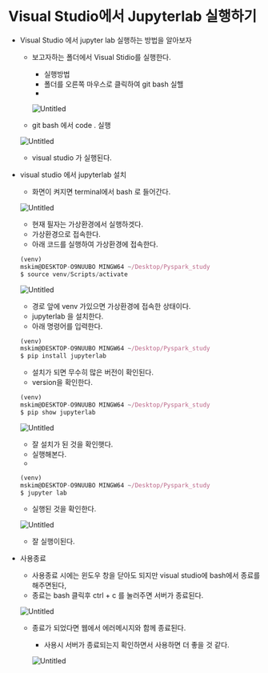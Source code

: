 # Visual Studio에서 Jupyterlab 실행하기

- Visual Studio 에서 jupyter lab 실행하는 방법을 알아보자
    - 보고자하는 폴더에서 Visual Stidio를 실행한다.
        - 실행방법
        - 폴더를 오른쪽 마우스로 클릭하여 git bash 실핼
        - 
        
        ![Untitled](Visual%20Studio%E1%84%8B%E1%85%A6%E1%84%89%E1%85%A5%20Jupyterlab%20%E1%84%89%E1%85%B5%E1%86%AF%E1%84%92%E1%85%A2%E1%86%BC%E1%84%92%E1%85%A1%E1%84%80%E1%85%B5%20bcb12c2b7b414919a85476170e66195a/Untitled.png)
        
    - git bash 에서 code . 실행
    
    ![Untitled](Visual%20Studio%E1%84%8B%E1%85%A6%E1%84%89%E1%85%A5%20Jupyterlab%20%E1%84%89%E1%85%B5%E1%86%AF%E1%84%92%E1%85%A2%E1%86%BC%E1%84%92%E1%85%A1%E1%84%80%E1%85%B5%20bcb12c2b7b414919a85476170e66195a/Untitled%201.png)
    
    - visual studio 가 실행된다.
- visual studio 에서 jupyterlab 설치
    - 화면이 켜지면 terminal에서 bash 로 들어간다.
    
    ![Untitled](Visual%20Studio%E1%84%8B%E1%85%A6%E1%84%89%E1%85%A5%20Jupyterlab%20%E1%84%89%E1%85%B5%E1%86%AF%E1%84%92%E1%85%A2%E1%86%BC%E1%84%92%E1%85%A1%E1%84%80%E1%85%B5%20bcb12c2b7b414919a85476170e66195a/Untitled%202.png)
    
    - 현재 필자는 가상환경에서 실행하겟다.
    - 가상환경으로 접속한다.
    - 아래 코드를 실행하여 가상환경에 접속한다.
    
    ```jsx
    (venv)
    mskim@DESKTOP-O9NUUBO MINGW64 ~/Desktop/Pyspark_study
    $ source venv/Scripts/activate
    ```
    
    ![Untitled](Visual%20Studio%E1%84%8B%E1%85%A6%E1%84%89%E1%85%A5%20Jupyterlab%20%E1%84%89%E1%85%B5%E1%86%AF%E1%84%92%E1%85%A2%E1%86%BC%E1%84%92%E1%85%A1%E1%84%80%E1%85%B5%20bcb12c2b7b414919a85476170e66195a/Untitled%203.png)
    
    - 경로 앞에 venv 가있으면 가상환경에 접속한 상태이다.
    - jupyterlab 을 설치한다.
    - 아래 명령어를 입력한다.
    
    ```jsx
    (venv)
    mskim@DESKTOP-O9NUUBO MINGW64 ~/Desktop/Pyspark_study
    $ pip install jupyterlab
    ```
    
    - 설치가 되면 무수히 많은 버전이 확인된다.
    - version을 확인한다.
    
    ```jsx
    (venv)
    mskim@DESKTOP-O9NUUBO MINGW64 ~/Desktop/Pyspark_study
    $ pip show jupyterlab
    ```
    
    ![Untitled](Visual%20Studio%E1%84%8B%E1%85%A6%E1%84%89%E1%85%A5%20Jupyterlab%20%E1%84%89%E1%85%B5%E1%86%AF%E1%84%92%E1%85%A2%E1%86%BC%E1%84%92%E1%85%A1%E1%84%80%E1%85%B5%20bcb12c2b7b414919a85476170e66195a/Untitled%204.png)
    
    - 잘 설치가 된 것을 확인햇다.
    - 실행해본다.
    - 
    
    ```jsx
    (venv) 
    mskim@DESKTOP-O9NUUBO MINGW64 ~/Desktop/Pyspark_study
    $ jupyter lab
    ```
    
    - 실행된 것을 확인한다.
    
    ![Untitled](Visual%20Studio%E1%84%8B%E1%85%A6%E1%84%89%E1%85%A5%20Jupyterlab%20%E1%84%89%E1%85%B5%E1%86%AF%E1%84%92%E1%85%A2%E1%86%BC%E1%84%92%E1%85%A1%E1%84%80%E1%85%B5%20bcb12c2b7b414919a85476170e66195a/Untitled%205.png)
    
    - 잘 실행이된다.
    
- 사용종료
    - 사용종료 시에는 윈도우 창을 닫아도 되지만 visual studio에 bash에서 종료를 해주면된다,
    - 종료는 bash 클릭후 ctrl + c 를 눌러주면 서버가 종료된다.
    
    ![Untitled](Visual%20Studio%E1%84%8B%E1%85%A6%E1%84%89%E1%85%A5%20Jupyterlab%20%E1%84%89%E1%85%B5%E1%86%AF%E1%84%92%E1%85%A2%E1%86%BC%E1%84%92%E1%85%A1%E1%84%80%E1%85%B5%20bcb12c2b7b414919a85476170e66195a/Untitled%206.png)
    
    - 종료가 되었다면 웹에서 에러메시지와 함께 종료된다.
        - 사용시 서버가 종료되는지 확인하면서 사용하면 더 좋을 것 같다.
        
        ![Untitled](Visual%20Studio%E1%84%8B%E1%85%A6%E1%84%89%E1%85%A5%20Jupyterlab%20%E1%84%89%E1%85%B5%E1%86%AF%E1%84%92%E1%85%A2%E1%86%BC%E1%84%92%E1%85%A1%E1%84%80%E1%85%B5%20bcb12c2b7b414919a85476170e66195a/Untitled%207.png)